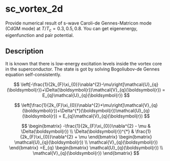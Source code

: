 # sc_vortex_2d
Provide numerical result of s-wave Caroli-de Gennes-Matricon mode (CdGM mode) at $T/T_c=0.3, 0.5, 0.8$.
You can get eigenenergy, eigenfunction and pair potential.

## Description
It is known that there is low-energy excitation levels inside the vortex core in the superconductor.
The state is got by solving Bogoliubov-de Gennes equation self-consistently.

$$
\left[-\frac{1}{2k_{F}\xi_{0}}\nabla^{2}-\mu\right]\mathcal{U}_{q}(\boldsymbol{r})+\Delta(\boldsymbol{r})\mathcal{V}_{q}(\boldsymbol{r}) = E_{q}\mathcal{U}_{q}(\boldsymbol{r}) 
$$

$$
\left[\frac{1}{2k_{F}\xi_{0}}\nabla^{2}+\mu\right]\mathcal{V}_{q}(\boldsymbol{r})+\Delta^{*}(\boldsymbol{r})\mathcal{U}_{q}(\boldsymbol{r}) = E_{q}\mathcal{V}_{q}(\boldsymbol{r})  
$$

$$
\begin{bmatrix} 
-\frac{1}{2k_{F}\xi_{0}}\nabla^{2} - \mu & \Delta(\boldsymbol{r}) \\
\Delta(\boldsymbol{r})^{*} & \frac{1}{2k_{F}\xi_{0}}\nabla^{2} + \mu
\end{bmatrix}
\begin{bmatrix}
\mathcal{U}_{q}(\boldsymbol{r}) \\ \mathcal{V}_{q}(\boldsymbol{r})
\end{bmatrix}
=E_{q}
\begin{bmatrix}
\mathcal{U}_{q}(\boldsymbol{r}) \\ \mathcal{V}_{q}(\boldsymbol{r})
\end{bmatrix} 
$$